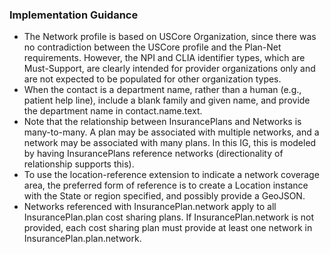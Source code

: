 <h3>Implementation Guidance</h3>
<ul>
<li>The Network profile is based on USCore Organization, since there was no contradiction between the USCore profile and the Plan-Net requirements.  However, the NPI and CLIA identifier types, which are Must-Support, are clearly intended for provider organizations only and are not expected to be populated for other organization types.</li>
<li>When the contact is a department name, rather than a human (e.g., patient help line), include a blank family and given name, and provide the department name in contact.name.text.
</li>
<li>Note that the relationship between InsurancePlans and Networks is many-to-many. A plan may be associated with multiple networks, and a network may be associated with many plans.
In this IG, this is modeled by having InsurancePlans reference networks (directionality of relationship supports this).
</li>
<li>To use the location-reference extension to indicate a network coverage area, the preferred form of reference is to create a Location instance with the State or region specified, and possibly provide a GeoJSON.
<li>Networks referenced with InsurancePlan.network apply to all InsurancePlan.plan cost sharing plans.   If InsurancePlan.network is not provided, each cost sharing plan must provide at least one network in InsurancePlan.plan.network.</li>
</ul>
